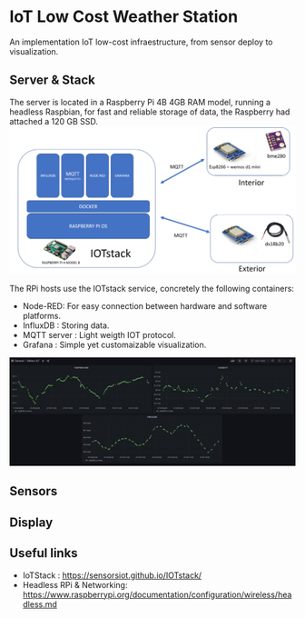 

# IoT Low Cost Weather Station 

An implementation IoT low-cost infraestructure, from sensor deploy to visualization.

## Server & Stack
The server is located in a Raspberry Pi 4B  4GB RAM model, running a headless Raspbian, for fast and reliable storage of data, the Raspberry had attached a 120 GB SSD.
![architecture](img/architecture.png)

The RPi hosts use the IOTstack service, concretely the following containers: 

* Node-RED: For easy connection between hardware and software platforms.
* InfluxDB : Storing data.
* MQTT server : Light weigth IOT protocol. 
* Grafana : Simple yet customaizable visualization.


![visualization](img/meteoIOT.png)

## Sensors 

## Display 

## Useful links
* IoTStack : https://sensorsiot.github.io/IOTstack/
* Headless RPi & Networking: https://www.raspberrypi.org/documentation/configuration/wireless/headless.md

